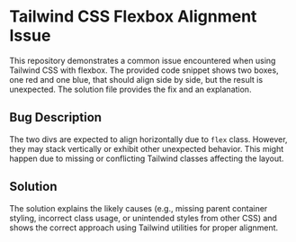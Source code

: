 # Tailwind CSS Flexbox Alignment Issue
This repository demonstrates a common issue encountered when using Tailwind CSS with flexbox.  The provided code snippet shows two boxes, one red and one blue, that should align side by side, but the result is unexpected. The solution file provides the fix and an explanation.

## Bug Description
The two divs are expected to align horizontally due to `flex` class. However, they may stack vertically or exhibit other unexpected behavior. This might happen due to missing or conflicting Tailwind classes affecting the layout.

## Solution
The solution explains the likely causes (e.g., missing parent container styling, incorrect class usage, or unintended styles from other CSS) and shows the correct approach using Tailwind utilities for proper alignment.